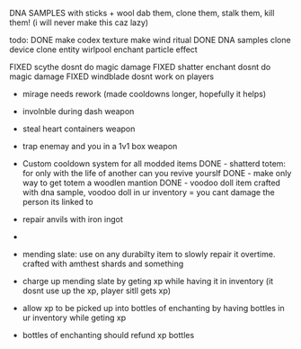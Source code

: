 



DNA SAMPLES with sticks + wool dab them, clone them, stalk them, kill them! (i will never make this caz lazy)



todo:
DONE make codex texture
make wind ritual
DONE DNA samples
clone device
clone entity
wirlpool enchant particle effect

FIXED scythe dosnt do magic damage
FIXED shatter enchant dosnt do magic damage
FIXED windblade dosnt work on players   
- mirage needs rework (made cooldowns  longer, hopefully it helps)
- involnble during dash  weapon
- steal heart containers weapon
- trap enemay and you in a 1v1 box weapon
- Custom cooldown system for all modded items
DONE - shatterd totem: for only with the life of another can you revive yourslf
DONE - make only way to get totem a woodlen mantion
DONE - voodoo doll item crafted with dna sample, voodoo doll in ur inventory = you cant damage the person its linked to
- repair anvils with iron ingot
- 
- mending slate: use on any durabilty item to slowly repair it overtime. crafted with amthest shards and something
- charge up mending slate by geting xp while having it in inventory (it dosnt use up the xp, player sitll gets xp)





- allow xp to be picked up into bottles of enchanting by having bottles in ur inventory while geting xp
- bottles of enchanting should refund xp bottles